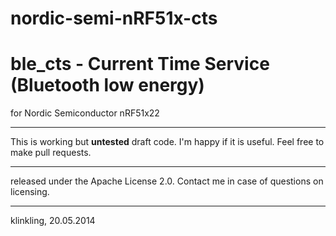 nordic-semi-nRF51x-cts
======================
# ble_cts - Current Time Service (Bluetooth low energy)
for Nordic Semiconductor nRF51x22

---

This is working but __untested__ draft code.
I'm happy if it is useful. Feel free to make pull requests.

---

released under the Apache License 2.0. Contact me in case of questions on licensing.

---

klinkling, 20.05.2014